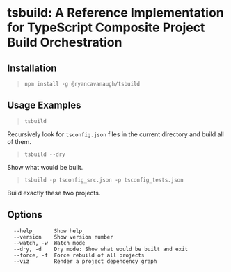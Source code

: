 # tsbuild: A Reference Implementation for TypeScript Composite Project Build Orchestration

## Installation

> `npm install -g @ryancavanaugh/tsbuild`

## Usage Examples

> `tsbuild`

Recursively look for `tsconfig.json` files in the current directory and build all of them.

> `tsbuild --dry`

Show what would be built.

> `tsbuild -p tsconfig_src.json -p tsconfig_tests.json` 

Build exactly these two projects.

## Options

```
  --help       Show help                                  
  --version    Show version number                        
  --watch, -w  Watch mode                                 
  --dry, -d    Dry mode: Show what would be built and exit
  --force, -f  Force rebuild of all projects              
  --viz        Render a project dependency graph
```
